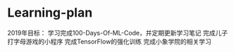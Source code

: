 # Learning-plan
2019年目标：
学习完成100-Days-Of-ML-Code，并定期更新学习笔记
完成儿子打字母游戏的小程序
完成TensorFlow的强化训练
完成小象学院的相关学习
